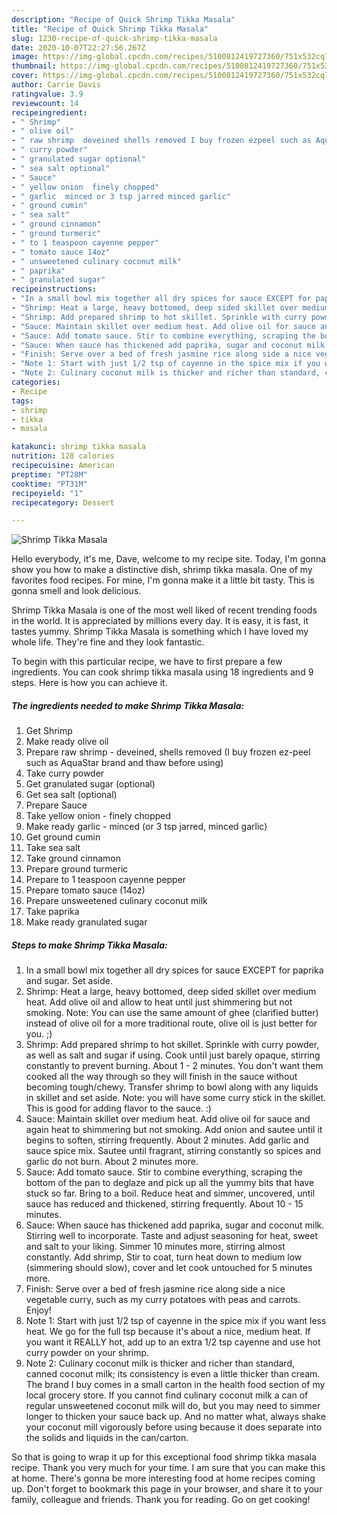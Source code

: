```yaml
---
description: "Recipe of Quick Shrimp Tikka Masala"
title: "Recipe of Quick Shrimp Tikka Masala"
slug: 1230-recipe-of-quick-shrimp-tikka-masala
date: 2020-10-07T22:27:56.267Z
image: https://img-global.cpcdn.com/recipes/5100812419727360/751x532cq70/shrimp-tikka-masala-recipe-main-photo.jpg
thumbnail: https://img-global.cpcdn.com/recipes/5100812419727360/751x532cq70/shrimp-tikka-masala-recipe-main-photo.jpg
cover: https://img-global.cpcdn.com/recipes/5100812419727360/751x532cq70/shrimp-tikka-masala-recipe-main-photo.jpg
author: Carrie Davis
ratingvalue: 3.9
reviewcount: 14
recipeingredient:
- " Shrimp"
- " olive oil"
- " raw shrimp  deveined shells removed I buy frozen ezpeel such as AquaStar brand and thaw before using"
- " curry powder"
- " granulated sugar optional"
- " sea salt optional"
- " Sauce"
- " yellow onion  finely chopped"
- " garlic  minced or 3 tsp jarred minced garlic"
- " ground cumin"
- " sea salt"
- " ground cinnamon"
- " ground turmeric"
- " to 1 teaspoon cayenne pepper"
- " tomato sauce 14oz"
- " unsweetened culinary coconut milk"
- " paprika"
- " granulated sugar"
recipeinstructions:
- "In a small bowl mix together all dry spices for sauce EXCEPT for paprika and sugar. Set aside."
- "Shrimp: Heat a large, heavy bottomed, deep sided skillet over medium heat. Add olive oil and allow to heat until just shimmering but not smoking. Note: You can use the same amount of ghee (clarified butter) instead of olive oil for a more traditional route, olive oil is just better for you. ;)"
- "Shrimp: Add prepared shrimp to hot skillet. Sprinkle with curry powder, as well as salt and sugar if using. Cook until just barely opaque, stirring constantly to prevent burning. About 1 - 2 minutes. You don&#39;t want them cooked all the way through so they will finish in the sauce without becoming tough/chewy. Transfer shrimp to bowl along with any liquids in skillet and set aside. Note: you will have some curry stick in the skillet. This is good for adding flavor to the sauce. :)"
- "Sauce: Maintain skillet over medium heat. Add olive oil for sauce and again heat to shimmering but not smoking. Add onion and sautee until it begins to soften, stirring frequently. About 2 minutes. Add garlic and sauce spice mix. Sautee until fragrant, stirring constantly so spices and garlic do not burn. About 2 minutes more."
- "Sauce: Add tomato sauce. Stir to combine everything, scraping the bottom of the pan to deglaze and pick up all the yummy bits that have stuck so far. Bring to a boil. Reduce heat and simmer, uncovered, until sauce has reduced and thickened, stirring frequently. About 10 - 15 minutes."
- "Sauce: When sauce has thickened add paprika, sugar and coconut milk. Stirring well to incorporate. Taste and adjust seasoning for heat, sweet and salt to your liking. Simmer 10 minutes more, stirring almost constantly. Add shrimp, Stir to coat, turn heat down to medium low (simmering should slow), cover and let cook untouched for 5 minutes more."
- "Finish: Serve over a bed of fresh jasmine rice along side a nice vegetable curry, such as my curry potatoes with peas and carrots. Enjoy!"
- "Note 1: Start with just 1/2 tsp of cayenne in the spice mix if you want less heat. We go for the full tsp because it&#39;s about a nice, medium heat. If you want it REALLY hot, add up to an extra 1/2 tsp cayenne and use hot curry powder on your shrimp."
- "Note 2: Culinary coconut milk is thicker and richer than standard, canned coconut milk; its consistency is even a little thicker than cream. The brand I buy comes in a small carton in the health food section of my local grocery store. If you cannot find culinary coconut milk a can of regular unsweetened coconut milk will do, but you may need to simmer longer to thicken your sauce back up. And no matter what, always shake your coconut mill vigorously before using because it does separate into the solids and liquids in the can/carton."
categories:
- Recipe
tags:
- shrimp
- tikka
- masala

katakunci: shrimp tikka masala 
nutrition: 128 calories
recipecuisine: American
preptime: "PT28M"
cooktime: "PT31M"
recipeyield: "1"
recipecategory: Dessert

---
```



![Shrimp Tikka Masala](https://img-global.cpcdn.com/recipes/5100812419727360/751x532cq70/shrimp-tikka-masala-recipe-main-photo.jpg)

Hello everybody, it's me, Dave, welcome to my recipe site. Today, I'm gonna show you how to make a distinctive dish, shrimp tikka masala. One of my favorites food recipes. For mine, I'm gonna make it a little bit tasty. This is gonna smell and look delicious.



Shrimp Tikka Masala is one of the most well liked of recent trending foods in the world. It is appreciated by millions every day. It is easy, it is fast, it tastes yummy. Shrimp Tikka Masala is something which I have loved my whole life. They're fine and they look fantastic.


To begin with this particular recipe, we have to first prepare a few ingredients. You can cook shrimp tikka masala using 18 ingredients and 9 steps. Here is how you can achieve it.

<!--inarticleads1-->

##### The ingredients needed to make Shrimp Tikka Masala:

1. Get  Shrimp
1. Make ready  olive oil
1. Prepare  raw shrimp - deveined, shells removed (I buy frozen ez-peel such as AquaStar brand and thaw before using)
1. Take  curry powder
1. Get  granulated sugar (optional)
1. Get  sea salt (optional)
1. Prepare  Sauce
1. Take  yellow onion - finely chopped
1. Make ready  garlic - minced (or 3 tsp jarred, minced garlic)
1. Get  ground cumin
1. Take  sea salt
1. Take  ground cinnamon
1. Prepare  ground turmeric
1. Prepare  to 1 teaspoon cayenne pepper
1. Prepare  tomato sauce (14oz)
1. Prepare  unsweetened culinary coconut milk
1. Take  paprika
1. Make ready  granulated sugar




<!--inarticleads2-->

##### Steps to make Shrimp Tikka Masala:

1. In a small bowl mix together all dry spices for sauce EXCEPT for paprika and sugar. Set aside.
1. Shrimp: Heat a large, heavy bottomed, deep sided skillet over medium heat. Add olive oil and allow to heat until just shimmering but not smoking. Note: You can use the same amount of ghee (clarified butter) instead of olive oil for a more traditional route, olive oil is just better for you. ;)
1. Shrimp: Add prepared shrimp to hot skillet. Sprinkle with curry powder, as well as salt and sugar if using. Cook until just barely opaque, stirring constantly to prevent burning. About 1 - 2 minutes. You don&#39;t want them cooked all the way through so they will finish in the sauce without becoming tough/chewy. Transfer shrimp to bowl along with any liquids in skillet and set aside. Note: you will have some curry stick in the skillet. This is good for adding flavor to the sauce. :)
1. Sauce: Maintain skillet over medium heat. Add olive oil for sauce and again heat to shimmering but not smoking. Add onion and sautee until it begins to soften, stirring frequently. About 2 minutes. Add garlic and sauce spice mix. Sautee until fragrant, stirring constantly so spices and garlic do not burn. About 2 minutes more.
1. Sauce: Add tomato sauce. Stir to combine everything, scraping the bottom of the pan to deglaze and pick up all the yummy bits that have stuck so far. Bring to a boil. Reduce heat and simmer, uncovered, until sauce has reduced and thickened, stirring frequently. About 10 - 15 minutes.
1. Sauce: When sauce has thickened add paprika, sugar and coconut milk. Stirring well to incorporate. Taste and adjust seasoning for heat, sweet and salt to your liking. Simmer 10 minutes more, stirring almost constantly. Add shrimp, Stir to coat, turn heat down to medium low (simmering should slow), cover and let cook untouched for 5 minutes more.
1. Finish: Serve over a bed of fresh jasmine rice along side a nice vegetable curry, such as my curry potatoes with peas and carrots. Enjoy!
1. Note 1: Start with just 1/2 tsp of cayenne in the spice mix if you want less heat. We go for the full tsp because it&#39;s about a nice, medium heat. If you want it REALLY hot, add up to an extra 1/2 tsp cayenne and use hot curry powder on your shrimp.
1. Note 2: Culinary coconut milk is thicker and richer than standard, canned coconut milk; its consistency is even a little thicker than cream. The brand I buy comes in a small carton in the health food section of my local grocery store. If you cannot find culinary coconut milk a can of regular unsweetened coconut milk will do, but you may need to simmer longer to thicken your sauce back up. And no matter what, always shake your coconut mill vigorously before using because it does separate into the solids and liquids in the can/carton.




So that is going to wrap it up for this exceptional food shrimp tikka masala recipe. Thank you very much for your time. I am sure that you can make this at home. There's gonna be more interesting food at home recipes coming up. Don't forget to bookmark this page in your browser, and share it to your family, colleague and friends. Thank you for reading. Go on get cooking!
